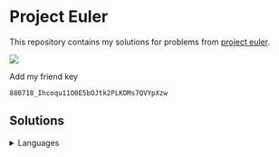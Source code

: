 # Project Euler

This repository contains my solutions for problems from [project
euler](https://projecteuler.net).

![](https://projecteuler.net/profile/zidhuss.png)

Add my friend key

<pre><code>880718_Ihcoqu11O0E5bOJtk2PLKDMs7QVYpXzw</code></pre>

## Solutions

<details>
<summary>Languages</summary>
<table>
  <thead>
    <tr class="header">
      <th align="center">Problem</th>
      <th align="center">C</th>
      <th align="center">C++</th>
      <th align="center">Python</th>
      <th align="center">Go</th>
      <th align="center">Java</th>
      <th align="center">C#</th>
      <th align="center">PHP</th>
      <th align="center">JavaScript</th>
      <th align="center">Rust</th>
      <th align="center">Ruby</th>
    </tr>
  </thead>
  <tbody>
    <tr class="odd">
      <td align="center">001</td>
      <td align="center">🔵</td>
      <td align="center">🔵</td>
      <td align="center">🔵</td>
      <td align="center">🔵</td>
      <td align="center">🔵</td>
      <td align="center">🔵</td>
      <td align="center">🔵</td>
      <td align="center">🔵</td>
      <td align="center">🔵</td>
      <td align="center">🔵</td>
    </tr>
    <tr class="even">
      <td align="center">002</td>
      <td align="center">🔵</td>
      <td align="center">🔵</td>
      <td align="center">🔵</td>
      <td align="center">🔵</td>
      <td align="center">🔵</td>
      <td align="center">🔵</td>
      <td align="center">🔵</td>
      <td align="center">🔵</td>
      <td align="center">🔵</td>
      <td align="center">🔵</td>
    </tr>
    <tr class="odd">
      <td align="center">003</td>
      <td align="center">🔵</td>
      <td align="center">🔵</td>
      <td align="center">🔵</td>
      <td align="center">🔵</td>
      <td align="center">🔵</td>
      <td align="center">🔵</td>
      <td align="center">🔵</td>
      <td align="center">🔵</td>
      <td align="center">🔵</td>
      <td align="center">🔴</td>
    </tr>
    <tr class="even">
      <td align="center">004</td>
      <td align="center">🔵</td>
      <td align="center">🔵</td>
      <td align="center">🔵</td>
      <td align="center">🔵</td>
      <td align="center">🔵</td>
      <td align="center">🔵</td>
      <td align="center">🔵</td>
      <td align="center">🔵</td>
      <td align="center">🔵</td>
      <td align="center">🔴</td>
    </tr>
    <tr class="odd">
      <td align="center">005</td>
      <td align="center">🔵</td>
      <td align="center">🔵</td>
      <td align="center">🔵</td>
      <td align="center">🔵</td>
      <td align="center">🔵</td>
      <td align="center">🔵</td>
      <td align="center">🔵</td>
      <td align="center">🔵</td>
      <td align="center">🔵</td>
      <td align="center">🔴</td>
    </tr>
    <tr class="even">
      <td align="center">006</td>
      <td align="center">🔵</td>
      <td align="center">🔵</td>
      <td align="center">🔵</td>
      <td align="center">🔵</td>
      <td align="center">🔵</td>
      <td align="center">🔵</td>
      <td align="center">🔵</td>
      <td align="center">🔵</td>
      <td align="center">🔵</td>
      <td align="center">🔴</td>
    </tr>
    <tr class="odd">
      <td align="center">007</td>
      <td align="center">🔵</td>
      <td align="center">🔵</td>
      <td align="center">🔵</td>
      <td align="center">🔵</td>
      <td align="center">🔵</td>
      <td align="center">🔵</td>
      <td align="center">🔵</td>
      <td align="center">🔵</td>
      <td align="center">🔴</td>
      <td align="center">🔴</td>
    </tr>
    <tr class="even">
      <td align="center">008</td>
      <td align="center">🔵</td>
      <td align="center">🔴</td>
      <td align="center">🔵</td>
      <td align="center">🔵</td>
      <td align="center">🔵</td>
      <td align="center">🔴</td>
      <td align="center">🔴</td>
      <td align="center">🔵</td>
      <td align="center">🔵</td>
      <td align="center">🔴</td>
    </tr>
    <tr class="odd">
      <td align="center">009</td>
      <td align="center">🔵</td>
      <td align="center">🔵</td>
      <td align="center">🔵</td>
      <td align="center">🔵</td>
      <td align="center">🔵</td>
      <td align="center">🔵</td>
      <td align="center">🔵</td>
      <td align="center">🔵</td>
      <td align="center">🔴</td>
      <td align="center">🔴</td>
    </tr>
    <tr class="even">
      <td align="center">010</td>
      <td align="center">🔵</td>
      <td align="center">🔵</td>
      <td align="center">🔵</td>
      <td align="center">🔵</td>
      <td align="center">🔵</td>
      <td align="center">🔵</td>
      <td align="center">🔵</td>
      <td align="center">🔵</td>
      <td align="center">🔴</td>
      <td align="center">🔴</td>
    </tr>
    <tr class="odd">
      <td align="center">011</td>
      <td align="center">🔴</td>
      <td align="center">🔴</td>
      <td align="center">🔴</td>
      <td align="center">🔵</td>
      <td align="center">🔴</td>
      <td align="center">🔴</td>
      <td align="center">🔴</td>
      <td align="center">🔴</td>
      <td align="center">🔴</td>
      <td align="center">🔴</td>
    </tr>
    <tr class="even">
      <td align="center">012</td>
      <td align="center">🔴</td>
      <td align="center">🔴</td>
      <td align="center">🔴</td>
      <td align="center">🔵</td>
      <td align="center">🔴</td>
      <td align="center">🔴</td>
      <td align="center">🔴</td>
      <td align="center">🔴</td>
      <td align="center">🔴</td>
      <td align="center">🔴</td>
    </tr>
    <tr class="odd">
      <td align="center">013</td>
      <td align="center">🔵</td>
      <td align="center">🔴</td>
      <td align="center">🔵</td>
      <td align="center">🔵</td>
      <td align="center">🔴</td>
      <td align="center">🔴</td>
      <td align="center">🔴</td>
      <td align="center">🔴</td>
      <td align="center">🔴</td>
      <td align="center">🔴</td>
    </tr>
    <tr class="even">
      <td align="center">014</td>
      <td align="center">🔴</td>
      <td align="center">🔴</td>
      <td align="center">🔴</td>
      <td align="center">🔵</td>
      <td align="center">🔴</td>
      <td align="center">🔴</td>
      <td align="center">🔴</td>
      <td align="center">🔴</td>
      <td align="center">🔴</td>
      <td align="center">🔴</td>
    </tr>
    <tr class="odd">
      <td align="center">015</td>
      <td align="center">🔵</td>
      <td align="center">🔵</td>
      <td align="center">🔵</td>
      <td align="center">🔵</td>
      <td align="center">🔵</td>
      <td align="center">🔵</td>
      <td align="center">🔴</td>
      <td align="center">🔵</td>
      <td align="center">🔵</td>
      <td align="center">🔴</td>
    </tr>
    <tr class="even">
      <td align="center">016</td>
      <td align="center">🔵</td>
      <td align="center">🔴</td>
      <td align="center">🔵</td>
      <td align="center">🔵</td>
      <td align="center">🔴</td>
      <td align="center">🔴</td>
      <td align="center">🔴</td>
      <td align="center">🔴</td>
      <td align="center">🔴</td>
      <td align="center">🔴</td>
    </tr>
    <tr class="odd">
      <td align="center">017</td>
      <td align="center">🔴</td>
      <td align="center">🔴</td>
      <td align="center">🔴</td>
      <td align="center">🔵</td>
      <td align="center">🔴</td>
      <td align="center">🔴</td>
      <td align="center">🔴</td>
      <td align="center">🔴</td>
      <td align="center">🔴</td>
      <td align="center">🔴</td>
    </tr>
    <tr class="even">
      <td align="center">019</td>
      <td align="center">🔵</td>
      <td align="center">🔴</td>
      <td align="center">🔵</td>
      <td align="center">🔵</td>
      <td align="center">🔴</td>
      <td align="center">🔴</td>
      <td align="center">🔴</td>
      <td align="center">🔴</td>
      <td align="center">🔴</td>
      <td align="center">🔴</td>
    </tr>
    <tr class="odd">
      <td align="center">020</td>
      <td align="center">🔵</td>
      <td align="center">🔴</td>
      <td align="center">🔵</td>
      <td align="center">🔵</td>
      <td align="center">🔴</td>
      <td align="center">🔴</td>
      <td align="center">🔴</td>
      <td align="center">🔴</td>
      <td align="center">🔴</td>
      <td align="center">🔴</td>
    </tr>
    <tr class="even">
      <td align="center">021</td>
      <td align="center">🔴</td>
      <td align="center">🔴</td>
      <td align="center">🔵</td>
      <td align="center">🔴</td>
      <td align="center">🔴</td>
      <td align="center">🔴</td>
      <td align="center">🔴</td>
      <td align="center">🔴</td>
      <td align="center">🔴</td>
      <td align="center">🔴</td>
    </tr>
    <tr class="odd">
      <td align="center">022</td>
      <td align="center">🔴</td>
      <td align="center">🔴</td>
      <td align="center">🔴</td>
      <td align="center">🔵</td>
      <td align="center">🔴</td>
      <td align="center">🔴</td>
      <td align="center">🔴</td>
      <td align="center">🔵</td>
      <td align="center">🔴</td>
      <td align="center">🔴</td>
    </tr>
    <tr class="even">
      <td align="center">023</td>
      <td align="center">🔴</td>
      <td align="center">🔴</td>
      <td align="center">🔵</td>
      <td align="center">🔴</td>
      <td align="center">🔴</td>
      <td align="center">🔴</td>
      <td align="center">🔴</td>
      <td align="center">🔴</td>
      <td align="center">🔴</td>
      <td align="center">🔴</td>
    </tr>
    <tr class="odd">
      <td align="center">024</td>
      <td align="center">🔴</td>
      <td align="center">🔴</td>
      <td align="center">🔵</td>
      <td align="center">🔴</td>
      <td align="center">🔴</td>
      <td align="center">🔴</td>
      <td align="center">🔴</td>
      <td align="center">🔴</td>
      <td align="center">🔴</td>
      <td align="center">🔴</td>
    </tr>
    <tr class="even">
      <td align="center">025</td>
      <td align="center">🔵</td>
      <td align="center">🔴</td>
      <td align="center">🔵</td>
      <td align="center">🔵</td>
      <td align="center">🔴</td>
      <td align="center">🔴</td>
      <td align="center">🔴</td>
      <td align="center">🔴</td>
      <td align="center">🔴</td>
      <td align="center">🔴</td>
    </tr>
    <tr class="odd">
      <td align="center">028</td>
      <td align="center">🔵</td>
      <td align="center">🔵</td>
      <td align="center">🔵</td>
      <td align="center">🔵</td>
      <td align="center">🔵</td>
      <td align="center">🔵</td>
      <td align="center">🔵</td>
      <td align="center">🔵</td>
      <td align="center">🔵</td>
      <td align="center">🔴</td>
    </tr>
    <tr class="even">
      <td align="center">029</td>
      <td align="center">🔵</td>
      <td align="center">🔴</td>
      <td align="center">🔵</td>
      <td align="center">🔵</td>
      <td align="center">🔴</td>
      <td align="center">🔴</td>
      <td align="center">🔴</td>
      <td align="center">🔴</td>
      <td align="center">🔴</td>
      <td align="center">🔴</td>
    </tr>
    <tr class="odd">
      <td align="center">030</td>
      <td align="center">🔵</td>
      <td align="center">🔴</td>
      <td align="center">🔴</td>
      <td align="center">🔵</td>
      <td align="center">🔴</td>
      <td align="center">🔴</td>
      <td align="center">🔴</td>
      <td align="center">🔴</td>
      <td align="center">🔴</td>
      <td align="center">🔴</td>
    </tr>
    <tr class="even">
      <td align="center">034</td>
      <td align="center">🔵</td>
      <td align="center">🔴</td>
      <td align="center">🔴</td>
      <td align="center">🔵</td>
      <td align="center">🔴</td>
      <td align="center">🔴</td>
      <td align="center">🔴</td>
      <td align="center">🔴</td>
      <td align="center">🔴</td>
      <td align="center">🔴</td>
    </tr>
    <tr class="odd">
      <td align="center">036</td>
      <td align="center">🔴</td>
      <td align="center">🔴</td>
      <td align="center">🔵</td>
      <td align="center">🔵</td>
      <td align="center">🔴</td>
      <td align="center">🔴</td>
      <td align="center">🔴</td>
      <td align="center">🔴</td>
      <td align="center">🔴</td>
      <td align="center">🔴</td>
    </tr>
    <tr class="even">
      <td align="center">040</td>
      <td align="center">🔴</td>
      <td align="center">🔴</td>
      <td align="center">🔵</td>
      <td align="center">🔴</td>
      <td align="center">🔴</td>
      <td align="center">🔴</td>
      <td align="center">🔴</td>
      <td align="center">🔴</td>
      <td align="center">🔴</td>
      <td align="center">🔴</td>
    </tr>
    <tr class="odd">
      <td align="center">048</td>
      <td align="center">🔵</td>
      <td align="center">🔴</td>
      <td align="center">🔵</td>
      <td align="center">🔵</td>
      <td align="center">🔴</td>
      <td align="center">🔴</td>
      <td align="center">🔴</td>
      <td align="center">🔴</td>
      <td align="center">🔴</td>
      <td align="center">🔴</td>
    </tr>
    <tr class="even">
      <td align="center">052</td>
      <td align="center">🔴</td>
      <td align="center">🔴</td>
      <td align="center">🔵</td>
      <td align="center">🔵</td>
      <td align="center">🔴</td>
      <td align="center">🔴</td>
      <td align="center">🔴</td>
      <td align="center">🔴</td>
      <td align="center">🔴</td>
      <td align="center">🔴</td>
    </tr>
    <tr class="odd">
      <td align="center">056</td>
      <td align="center">🔵</td>
      <td align="center">🔴</td>
      <td align="center">🔵</td>
      <td align="center">🔵</td>
      <td align="center">🔴</td>
      <td align="center">🔴</td>
      <td align="center">🔴</td>
      <td align="center">🔴</td>
      <td align="center">🔴</td>
      <td align="center">🔴</td>
    </tr>
    <tr class="even">
      <td align="center">059</td>
      <td align="center">🔵</td>
      <td align="center">🔴</td>
      <td align="center">🔵</td>
      <td align="center">🔵</td>
      <td align="center">🔴</td>
      <td align="center">🔴</td>
      <td align="center">🔴</td>
      <td align="center">🔴</td>
      <td align="center">🔴</td>
      <td align="center">🔴</td>
    </tr>
    <tr class="odd">
      <td align="center">092</td>
      <td align="center">🔵</td>
      <td align="center">🔴</td>
      <td align="center">🔴</td>
      <td align="center">🔵</td>
      <td align="center">🔴</td>
      <td align="center">🔴</td>
      <td align="center">🔴</td>
      <td align="center">🔴</td>
      <td align="center">🔴</td>
      <td align="center">🔴</td>
    </tr>
    <tr class="even">
      <td align="center">145</td>
      <td align="center">🔵</td>
      <td align="center">🔴</td>
      <td align="center">🔴</td>
      <td align="center">🔵</td>
      <td align="center">🔴</td>
      <td align="center">🔴</td>
      <td align="center">🔴</td>
      <td align="center">🔴</td>
      <td align="center">🔵</td>
      <td align="center">🔴</td>
    </tr>
    <tr class="odd">
      <td align="center">206</td>
      <td align="center">🔵</td>
      <td align="center">🔴</td>
      <td align="center">🔴</td>
      <td align="center">🔵</td>
      <td align="center">🔴</td>
      <td align="center">🔴</td>
      <td align="center">🔴</td>
      <td align="center">🔴</td>
      <td align="center">🔴</td>
      <td align="center">🔴</td>
    </tr>
  </tbody>
</table>
</details>
